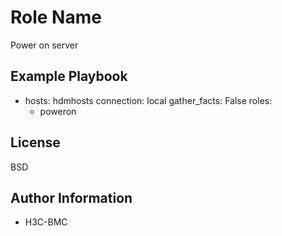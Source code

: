 Role Name
=========
Power on server


Example Playbook
----------------
- hosts: hdmhosts
  connection: local
  gather_facts: False
  roles:
    - poweron

License
-------

BSD

Author Information
------------------

- H3C-BMC

